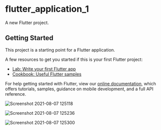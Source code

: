 # flutter_application_1

A new Flutter project.

## Getting Started

This project is a starting point for a Flutter application.

A few resources to get you started if this is your first Flutter project:

- [Lab: Write your first Flutter app](https://flutter.dev/docs/get-started/codelab)
- [Cookbook: Useful Flutter samples](https://flutter.dev/docs/cookbook)

For help getting started with Flutter, view our
[online documentation](https://flutter.dev/docs), which offers tutorials,
samples, guidance on mobile development, and a full API reference.

![Screenshot 2021-08-07 125118](https://user-images.githubusercontent.com/63284506/169525003-9bf62bad-b786-482c-9039-b73a1c0793a5.png)

![Screenshot 2021-08-07 125236](https://user-images.githubusercontent.com/63284506/169525017-be6c7820-153a-4155-ade7-6b6a1eeb6532.png)

![Screenshot 2021-08-07 125300](https://user-images.githubusercontent.com/63284506/169525027-a61568a3-983e-412d-bd85-f757c4c2d0b3.png)



